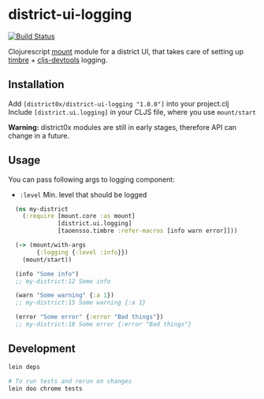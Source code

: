 # district-ui-logging

[![Build Status](https://travis-ci.org/district0x/district-ui-logging.svg?branch=master)](https://travis-ci.org/district0x/district-ui-logging)

Clojurescript [mount](https://github.com/tolitius/mount) module for a district UI, that takes care of setting up [timbre](https://github.com/ptaoussanis/timbre) + [cljs-devtools](https://github.com/binaryage/cljs-devtools) logging.

## Installation
Add `[district0x/district-ui-logging "1.0.0"]` into your project.clj  
Include `[district.ui.logging]` in your CLJS file, where you use `mount/start`

**Warning:** district0x modules are still in early stages, therefore API can change in a future.

## Usage
You can pass following args to logging component: 
* `:level` Min. level that should be logged

```clojure
  (ns my-district
    (:require [mount.core :as mount]
              [district.ui.logging]
              [taoensso.timbre :refer-macros [info warn error]]))

  (-> (mount/with-args
        {:logging {:level :info}})
    (mount/start))

  (info "Some info")
  ;; my-district:12 Some info

  (warn "Some warning" {:a 1})
  ;; my-district:15 Some warning {:a 1}

  (error "Some error" {:error "Bad things"})
  ;; my-district:18 Some error {:error "Bad things"}
```
## Development
```bash
lein deps

# To run tests and rerun on changes
lein doo chrome tests
```